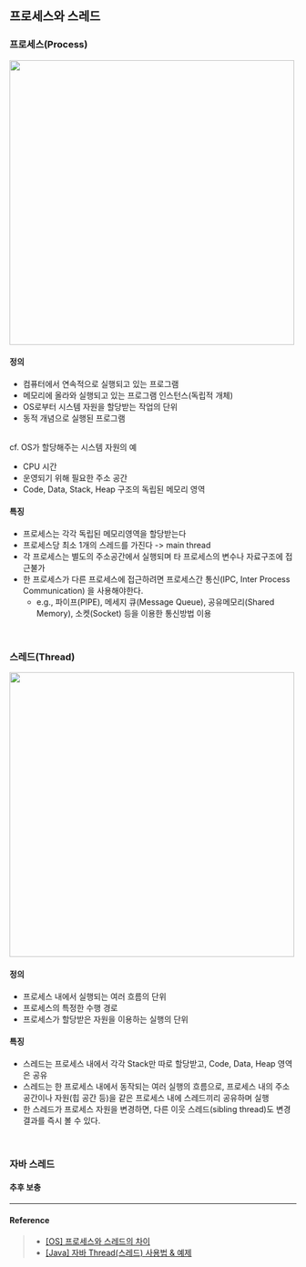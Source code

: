 ﻿## 프로세스와 스레드
### 프로세스(Process)

<img src="https://user-images.githubusercontent.com/62992052/105209806-9c8dff00-5b8d-11eb-8cbd-aecb068dbb73.png" width="500">

#### 정의

 - 컴퓨터에서 연속적으로 실행되고 있는 프로그램
 - 메모리에 올라와 실행되고 있는 프로그램 인스턴스(독립적 개체)
 - OS로부터 시스템 자원을 할당받는 작업의 단위
 - 동적 개념으로 실행된 프로그램
<br><br>

cf. OS가 할당해주는 시스템 자원의 예
 - CPU 시간
 - 운영되기 위해 필요한 주소 공간
 - Code, Data, Stack, Heap 구조의 독립된 메모리 영역

#### 특징

- 프로세스는 각각 독립된 메모리영역을 할당받는다
- 프로세스당 최소 1개의 스레드를 가진다 -> main thread
- 각 프로세스는 별도의 주소공간에서 실행되며 타 프로세스의 변수나 자료구조에 접근불가
- 한 프로세스가 다른 프로세스에 접근하려면 프로세스간 통신(IPC, Inter Process Communication) 을 사용해야한다.
	- e.g., 파이프(PIPE), 메세지 큐(Message Queue), 공유메모리(Shared Memory), 소켓(Socket)  등을 이용한 통신방법 이용
</br>

### 스레드(Thread)

<img src="https://user-images.githubusercontent.com/62992052/105209813-9dbf2c00-5b8d-11eb-9064-baba373b5ca7.png" width="500">

#### 정의

 - 프로세스 내에서 실행되는 여러 흐름의 단위
 - 프로세스의 특정한 수행 경로
 - 프로세스가 할당받은 자원을 이용하는 실행의 단위

#### 특징

 - 스레드는 프로세스 내에서 각각 Stack만 따로 할당받고, Code, Data, Heap 영역은 공유
 - 스레드는 한 프로세스 내에서 동작되는 여러 실행의 흐름으로, 프로세스 내의 주소공간이나 자원(힙 공간 등)을 같은 프로세스 내에 스레드끼리 공유하며 실행
 - 한 스레드가 프로세스 자원을 변경하면, 다른 이웃 스레드(sibling thread)도 변경 결과를 즉시 볼 수 있다.

<br>

### 자바 스레드

#### 추후 보충

---
#### Reference
>- [[OS] 프로세스와 스레드의 차이](https://gmlwjd9405.github.io/2018/09/14/process-vs-thread.html)
>- [[Java] 자바 Thread(스레드) 사용법 & 예제](https://coding-factory.tistory.com/279)
